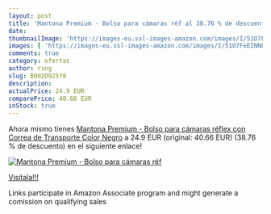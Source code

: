 ```yaml
---
layout: post
title: 'Mantona Premium - Bolso para cámaras réf al 38.76 % de descuento'
date: 
thumbnailImage: 'https://images-eu.ssl-images-amazon.com/images/I/51O7FeEINNL._SL200_.jpg'
images: [ 'https://images-eu.ssl-images-amazon.com/images/I/51O7FeEINNL._SL200_.jpg' ]
comments: true
category: ofertas
author: ring
slug: B002D925Y0
description:
actualPrice: 24.9 EUR
comparePrice: 40.66 EUR
inStock: true
---
```


Ahora mismo tienes [Mantona Premium - Bolso para cámaras réflex con Correa de Transporte  Color Negro](https://www.amazon.es/dp/B002D925Y0/?tag=tolees-21) a 24.9 EUR (original: 40.66 EUR) (38.76 %  de descuento) en el siguiente enlace!

[![Mantona Premium - Bolso para cámaras réf](https://images-eu.ssl-images-amazon.com/images/I/51O7FeEINNL._SL200_.jpg)](https://www.amazon.es/dp/B002D925Y0/?tag=tolees-21)

[Visítala!!!](https://www.amazon.es/dp/B002D925Y0/?tag=tolees-21)

Links participate in Amazon Associate program and might generate a comission on qualifying sales
